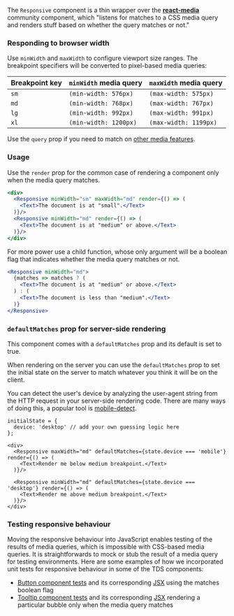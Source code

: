 The `Responsive` component is a thin wrapper over the [**react-media**](https://github.com/ReactTraining/react-media) community 
component, which "listens for matches to a CSS media query and renders stuff based on whether the query matches or not."

### Responding to browser width

Use `minWidth` and `maxWidth` to configure viewport size ranges. The breakpoint specifiers will be converted to pixel-based
media queries:

| Breakpoint key | `minWidth` media query | `maxWidth` media query |
| -------------- | ------------------- | ------------------- |
| `sm` | `(min-width: 576px)` | `(max-width: 575px)` |
| `md` | `(min-width: 768px)` | `(max-width: 767px)` |
| `lg` | `(min-width: 992px)` | `(max-width: 991px)` |
| `xl` | `(min-width: 1200px)` | `(max-width: 1199px)` |

Use the `query` prop if you need to match on [other media features](https://developer.mozilla.org/en-US/docs/Web/CSS/@media#Media_features). 

### Usage

Use the `render` prop for the common case of rendering a component only when the media query matches.

```jsx
<div>
  <Responsive minWidth="sm" maxWidth="md" render={() => (
    <Text>The document is at "small".</Text>
  )}/>
  <Responsive minWidth="md" render={() => (
    <Text>The document is at "medium" or above.</Text>
  )}/>
</div>
```

For more power use a child function, whose only argument will be a boolean flag that indicates whether the media query 
matches or not. 

```jsx
<Responsive minWidth="md">
  {matches => matches ? (
    <Text>The document is at "medium" or above.</Text>
  ) : (
    <Text>The document is less than "medium".</Text>
  )}
</Responsive>
```

### `defaultMatches` prop for server-side rendering

This component comes with a `defaultMatches` prop and its default is set to true.

When rendering on the server you can use the `defaultMatches` prop to set the initial state on the server to match whatever you think it will be on the client.

You can detect the user's device by analyzing the user-agent string from the HTTP request in your server-side rendering code. There are many ways of doing this, a popular tool is [mobile-detect](https://www.npmjs.com/package/mobile-detect).

```
initialState = {
  device: 'desktop' // add your own guessing logic here
};

<div>
  <Responsive maxWidth="md" defaultMatches={state.device === 'mobile'} render={() => (
    <Text>Render me below medium breakpoint.</Text>
  )}/>

  <Responsive minWidth="md" defaultMatches={state.device === 'desktop'} render={() => (
    <Text>Render me above medium breakpoint.</Text>
  )}/>
</div>
```

### Testing responsive behaviour

Moving the responsive behaviour into JavaScript enables testing of the results of media queries, which is impossible with CSS-based media queries. It is straightforwards to mock or stub the result of a media query for testing environments. Here are some examples of how we incorporated unit tests for responsive behaviour in some of the TDS components:

* [Button component tests](https://github.com/telusdigital/tds/blob/master/src/components/Button/__tests__/Button.spec.jsx#L52-L68) and its corresponding [JSX](https://github.com/telusdigital/tds/blob/master/src/components/Button/BaseButton/BaseButton.jsx#L17-L33) using the matches boolean flag
* [Tooltip component tests](https://github.com/telusdigital/tds/blob/master/src/components/Tooltip/__tests__/Tooltip.spec.jsx#L56-L102)  and its corresponding [JSX](https://github.com/telusdigital/tds/blob/master/src/components/Tooltip/Tooltip.jsx#L85-L112) rendering a particular bubble only when the media query matches
